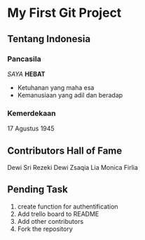 # My First Git Project
## Tentang Indonesia
### Pancasila

*SAYA* **HEBAT**

- Ketuhanan yang maha esa
- Kemanusiaan yang adil dan beradap

### Kemerdekaan
17 Agustus 1945

## Contributors Hall of Fame
Dewi Sri Rezeki
Dewi Zsaqia
Lia Monica
Firlia

## Pending Task
1. create function for authentification
2. Add trello board to README
3. Add other contributors
4. Fork the repository
